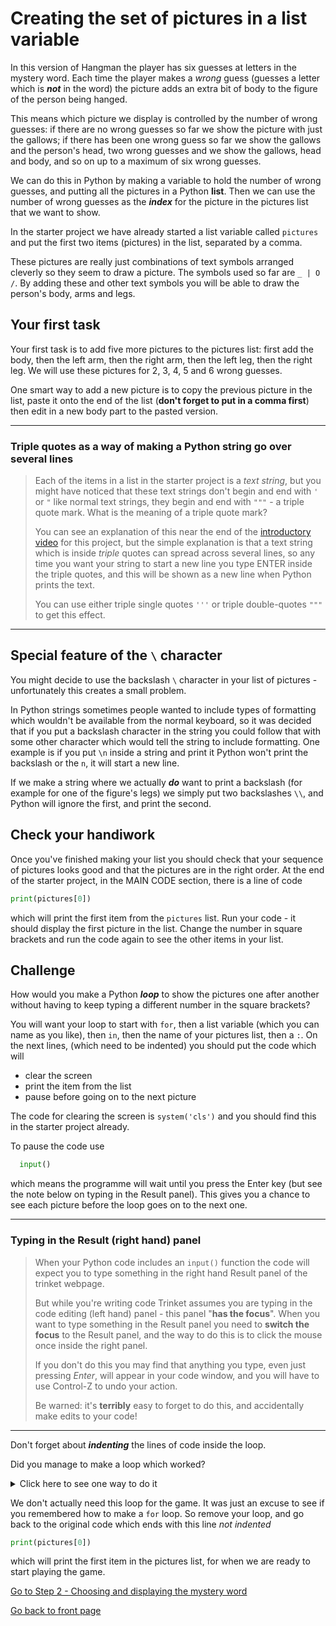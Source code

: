# Creating the set of pictures in a list variable

In this version of Hangman the player has six guesses at letters in the mystery word. Each time the player makes a *wrong* guess (guesses a letter which is ***not*** in the word) the picture adds an extra bit of body to the figure of the person being hanged.

This means which picture we display is controlled by the number of wrong guesses: if there are no wrong guesses so far we show the picture with just the gallows; if there has been one wrong guess so far we show the gallows and the person's head, two wrong guesses and we show the gallows, head and body, and so on up to a maximum of six wrong guesses.

We can do this in Python by making a variable to hold the number of wrong guesses, and putting all the pictures in a Python **list**. Then we can use the number of wrong guesses as the ***index*** for the picture in the pictures list that we want to show.

In the starter project we have already started a list variable called ```pictures``` and put the first two items (pictures) in the list, separated by a comma.

These pictures are really just combinations of text symbols arranged cleverly so they seem to draw a picture. The symbols used so far are ```_ | O /```. By adding these and other text symbols you will be able to draw the person's body, arms and legs.

## Your first task

Your first task is to add five more pictures to the pictures list: first add the body, then the left arm, then the right arm, then the left leg, then the right leg. We will use these pictures for 2, 3, 4, 5 and 6 wrong guesses.

One smart way to add a new picture is to copy the previous picture in the list, paste it onto the end of the list (**don't forget to put in a comma first**) then edit in a new body part to the pasted version.

---

### Triple quotes as a way of making a Python string go over several lines

>Each of the items in a list in the starter project is a *text string*, but you might have noticed that these text strings don't begin and end with `'` or `"` like normal text strings, they begin and end with `"""` - a triple quote mark. What is the meaning of a triple quote mark?
>
>You can see an explanation of this near the end of the [introductory video](https://youtu.be/FOJO9RdFEF8) for this project, but the simple explanation is that a text string which is inside *triple* quotes can spread across several lines, so any time you want your string to start a new line you type ENTER inside the triple quotes, and this will be shown as a new line when Python prints the text.
>
>You can use either triple single quotes ```'''``` or triple double-quotes ```"""``` to get this effect.

---

## Special feature of the ```\``` character

You might decide to use the backslash ```\``` character in your list of pictures - unfortunately this creates a small problem.

In Python strings sometimes people wanted to include types of formatting which wouldn't be available from the normal keyboard, so it was decided that if you put a backslash character in the string you could follow that with some other character which would tell the string to include formatting. One example is if you put ```\n``` inside a string and print it Python won't print the backslash or the ```n```, it will start a new line.

If we make a string where we actually ***do*** want to print a backslash (for example for one of the figure's legs) we simply put two backslashes ```\\```, and Python will ignore the first, and print the second.

## Check your handiwork

Once you've finished making your list you should check that your sequence of pictures looks good and that the pictures are in the right order. At the end of the starter project, in the MAIN CODE section, there is a line of code

```python
print(pictures[0])
```

which will print the first item from the ```pictures``` list. Run your code - it should display the first picture in the list. Change the number in square brackets and run the code again to see the other items in your list.

## Challenge

How would you make a Python ***loop*** to show the pictures one after another without having to keep typing a different number in the square brackets?

You will want your loop to start with ```for```, then a list variable (which you can name as you like), then ```in```, then the name of your pictures list, then a ```:```. On the next lines, (which need to be indented) you should put the code which will

* clear the screen
* print the item from the list
* pause before going on to the next picture

The code for clearing the screen is ```system('cls')``` and you should find this in the starter project already.

To pause the code use

```python
  input()
```

which means the programme will wait until you press the Enter key (but see the note below on typing in the Result panel). This gives you a chance to see each picture before the loop goes on to the next one.

---

### Typing in the Result (right hand) panel

>When your Python code includes an ```input()``` function the code will expect you to type something in the right hand Result panel of the trinket webpage.
>
>But while you're writing code Trinket assumes you are typing in the code editing (left hand) panel - this panel "**has the focus**". When you want to type something in the Result panel you need to **switch the focus** to the Result panel, and the way to do this is to click the mouse once inside the right panel.
>
>If you don't do this you may find that anything you type, even just pressing *Enter*, will appear in your code window, and you will have to use Control-Z to undo your action.
>
>Be warned: it's **terribly** easy to forget to do this, and accidentally make edits to your code!

---

Don't forget about ***indenting*** the lines of code inside the loop.

Did you manage to make a loop which worked?

<details><summary>Click here to see one way to do it</summary>

```python
for p in pictures:
  system('cls')
  print(p)
  input()
```
  
</details>

<p>

We don't actually need this loop for the game. It was just an excuse to see if you remembered how to make a ```for``` loop. So remove your loop, and go back to the original code which ends with this line *not indented*
  
```python
print(pictures[0])
```

which will print the first item in the pictures list, for when we are ready to start playing the game.
  
[Go to Step 2 - Choosing and displaying the mystery word](../step02-choose_word_and_display/STEP2.md)

[Go back to front page](../README.md)
